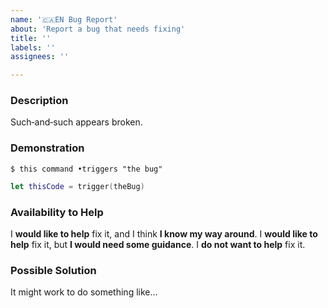 ```yaml
---
name: '🇨🇦EN Bug Report'
about: 'Report a bug that needs fixing'
title: ''
labels: ''
assignees: ''

---
```


<!--
 Reminder:
 Have you searched to see if a related issue exists already?
 If one exists, please add your information there instead.
 -->

### Description

Such‐and‐such appears broken.

### Demonstration

```shell
$ this command •triggers "the bug"
```

```swift
let thisCode = trigger(theBug)
```

<!-- Or provide a link to a demonstration elsewhere. -->

### Availability to Help

<!-- Keep only one of the following lines. -->
I **would like to help** fix it, and I think **I know my way around**.
I **would like to help** fix it, but **I would need some guidance**.
I **do not want to help** fix it.

### Possible Solution

It might work to do something like...

